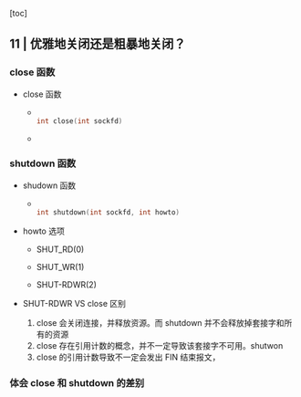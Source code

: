 [toc]

## 11 | 优雅地关闭还是粗暴地关闭？

### close 函数

-   close 函数

    -   ```C
        
        int close(int sockfd)
        ```

    -   

### shutdown 函数

-   shudown 函数

    -   ```C
        
        int shutdown(int sockfd, int howto)
        ```

-   howto 选项

    -   SHUT_RD(0)
    -   SHUT_WR(1)

    -   SHUT-RDWR(2)

-   SHUT-RDWR VS close 区别

    1.  close 会关闭连接，并释放资源。而 shutdown 并不会释放掉套接字和所有的资源
    2.  close 存在引用计数的概念，并不一定导致该套接字不可用。shutwon
    3.  close 的引用计数导致不一定会发出 FIN 结束报文，

### 体会 close 和 shutdown 的差别

